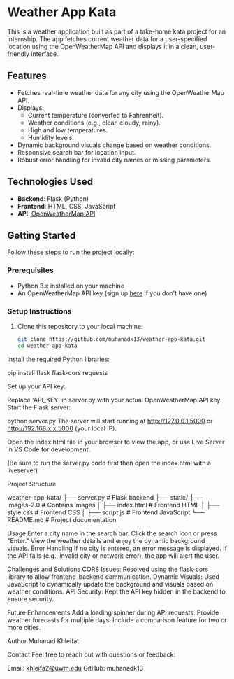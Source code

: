 # Weather App Kata

This is a weather application built as part of a take-home kata project for an internship. The app fetches current weather data for a user-specified location using the OpenWeatherMap API and displays it in a clean, user-friendly interface.

## Features
- Fetches real-time weather data for any city using the OpenWeatherMap API.
- Displays:
  - Current temperature (converted to Fahrenheit).
  - Weather conditions (e.g., clear, cloudy, rainy).
  - High and low temperatures.
  - Humidity levels.
- Dynamic background visuals change based on weather conditions.
- Responsive search bar for location input.
- Robust error handling for invalid city names or missing parameters.

## Technologies Used
- **Backend**: Flask (Python)
- **Frontend**: HTML, CSS, JavaScript
- **API**: [OpenWeatherMap API](https://openweathermap.org/api)

## Getting Started
Follow these steps to run the project locally:

### Prerequisites
- Python 3.x installed on your machine
- An OpenWeatherMap API key (sign up [here](https://openweathermap.org/) if you don’t have one)

### Setup Instructions
1. Clone this repository to your local machine:
   ```bash
   git clone https://github.com/muhanadk13/weather-app-kata.git
   cd weather-app-kata

Install the required Python libraries:

pip install flask flask-cors requests

Set up your API key:

Replace 'API_KEY' in server.py with your actual OpenWeatherMap API key.
Start the Flask server:


python server.py
The server will start running at http://127.0.0.1:5000 or http://192.168.x.x:5000 (your local IP).

Open the index.html file in your browser to view the app, or use Live Server in VS Code for development.

(Be sure to run the server.py code first then open the index.html with a liveserver)

Project Structure

weather-app-kata/
├── server.py           # Flask backend
├── static/
    ├── images-2.0      # Contains images 
│   ├── index.html      # Frontend HTML
│   ├── style.css       # Frontend CSS
│   ├── script.js       # Frontend JavaScript
└── README.md           # Project documentation

Usage
Enter a city name in the search bar.
Click the search icon or press "Enter."
View the weather details and enjoy the dynamic background visuals.
Error Handling
If no city is entered, an error message is displayed.
If the API fails (e.g., invalid city or network error), the app will alert the user.

Challenges and Solutions
CORS Issues: Resolved using the flask-cors library to allow frontend-backend communication.
Dynamic Visuals: Used JavaScript to dynamically update the background and visuals based on weather conditions.
API Security: Kept the API key hidden in the backend to ensure security.

Future Enhancements
Add a loading spinner during API requests.
Provide weather forecasts for multiple days.
Include a comparison feature for two or more cities.

Author
Muhanad Khleifat

Contact
Feel free to reach out with questions or feedback:

Email: khleifa2@uwm.edu
GitHub: muhanadk13

